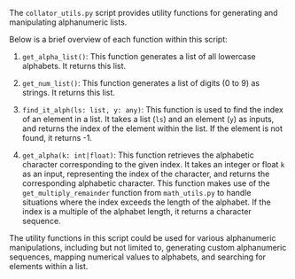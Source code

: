 The `collator_utils.py` script provides utility functions for generating and manipulating alphanumeric lists. 

Below is a brief overview of each function within this script:

1. `get_alpha_list()`: This function generates a list of all lowercase alphabets. It returns this list.

2. `get_num_list()`: This function generates a list of digits (0 to 9) as strings. It returns this list.

3. `find_it_alph(ls: list, y: any)`: This function is used to find the index of an element in a list. It takes a list (`ls`) and an element (`y`) as inputs, and returns the index of the element within the list. If the element is not found, it returns -1.

4. `get_alpha(k: int|float)`: This function retrieves the alphabetic character corresponding to the given index. It takes an integer or float `k` as an input, representing the index of the character, and returns the corresponding alphabetic character. This function makes use of the `get_multiply_remainder` function from `math_utils.py` to handle situations where the index exceeds the length of the alphabet. If the index is a multiple of the alphabet length, it returns a character sequence.

The utility functions in this script could be used for various alphanumeric manipulations, including but not limited to, generating custom alphanumeric sequences, mapping numerical values to alphabets, and searching for elements within a list.
